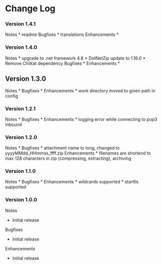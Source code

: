 # Change Log

### Version 1.4.1

Notes
    * readme
Bugfixes
    * translations
Enhancements
    * 

### Version 1.4.0

Notes
    * upgrade to .net framework 4.8
    * DotNetZip update to 1.16.0
    * Remove Chilkat dependency
Bugfixes
    * 
Enhancements
    * 

## Version 1.3.0

Notes
    * 
Bugfixes
    * 
Enhancements
    * work directory moved to given path in config

### Version 1.2.1

Notes
    * 
Bugfixes
    * 
Enhancements
    * logging error while connecting to pop3 inbound

### Version 1.2.0

Notes
    * 
Bugfixes
    * attachment name to long, changed to yyyyMMdd_HHmmss_ffff.zip
Enhancements
    * filenames are shortend to max 128 characters in zip (compressing, extracting), archiving

### Version 1.1.0

Notes
    * 
Bugfixes
    * 
Enhancements
    * wildcards supported
    * starttls supported

### Version 1.0.0

Notes
- Initial release

Bugfixes
- Initial release 

Enhancements
- Initial release
